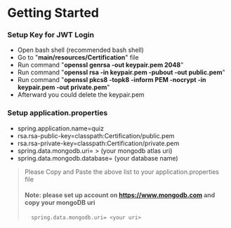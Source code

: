 # Getting Started

### Setup Key for JWT Login
+ Open bash shell (recommended bash shell)
+ Go to "**main/resources/Certification**" file
+ Run command "**openssl genrsa -out keypair.pem 2048**"
+ Run command "**openssl rsa -in keypair.pem -pubout -out public.pem**"
+ Run command "**openssl pkcs8 -topk8 -inform PEM -nocrypt -in keypair.pem -out private.pem**"
+ Afterward you could delete the keypair.pem

### Setup application.properties
+ spring.application.name=quiz
+ rsa.rsa-public-key=classpath:Certification/public.pem
+ rsa.rsa-private-key=classpath:Certification/private.pem
+ spring.data.mongodb.uri= > (your mongodb atlas uri)
+ spring.data.mongodb.database= (your database name)

> Please Copy and Paste the above list to your application.properties file
> #### Note: please set up account on <https://www.mongodb.com> and copy your mongoDB uri
>       spring.data.mongodb.uri= <your uri>



